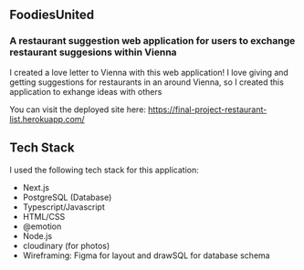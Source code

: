 

## FoodiesUnited

### A restaurant suggestion web application for users to exchange restaurant suggesions within Vienna

I created a love letter to Vienna with this web application! I love giving and getting suggestions for restaurants in an around Vienna, so I created this application to exhange ideas with others 

You can visit the deployed site here: https://final-project-restaurant-list.herokuapp.com/


## Tech Stack

I used the following tech stack for this application:

- Next.js
- PostgreSQL (Database)
- Typescript/Javascript
- HTML/CSS
- @emotion 
- Node.js
- cloudinary (for photos)
- Wireframing: Figma for layout and drawSQL for database schema


